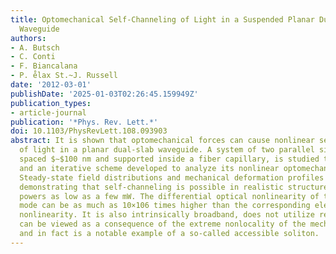 ```yaml
---
title: Optomechanical Self-Channeling of Light in a Suspended Planar Dual-Nanoweb
  Waveguide
authors:
- A. Butsch
- C. Conti
- F. Biancalana
- P. e̊lax St.~J. Russell
date: '2012-03-01'
publishDate: '2025-01-03T02:26:45.159949Z'
publication_types:
- article-journal
publication: '*Phys. Rev. Lett.*'
doi: 10.1103/PhysRevLett.108.093903
abstract: It is shown that optomechanical forces can cause nonlinear self-channeling
  of light in a planar dual-slab waveguide. A system of two parallel silica nanowebs,
  spaced $∼$100 nm and supported inside a fiber capillary, is studied theoretically
  and an iterative scheme developed to analyze its nonlinear optomechanical properties.
  Steady-state field distributions and mechanical deformation profiles are obtained,
  demonstrating that self-channeling is possible in realistic structures at launched
  powers as low as a few mW. The differential optical nonlinearity of the self-channeled
  mode can be as much as 10×106 times higher than the corresponding electronic Kerr
  nonlinearity. It is also intrinsically broadband, does not utilize resonant effects,
  can be viewed as a consequence of the extreme nonlocality of the mechanical response,
  and in fact is a notable example of a so-called accessible soliton.
---
```

